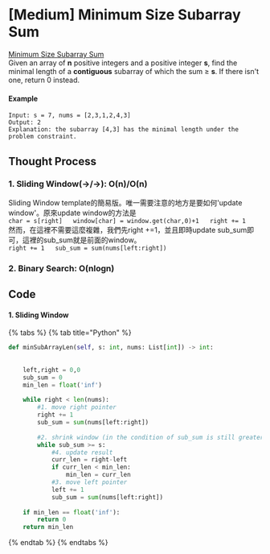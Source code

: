 # \[Medium\] Minimum Size Subarray Sum

[Minimum Size Subarray Sum  
](https://leetcode.com/problems/minimum-size-subarray-sum/)Given an array of **n** positive integers and a positive integer **s**, find the minimal length of a **contiguous** subarray of which the sum ≥ **s**. If there isn't one, return 0 instead.

#### Example

```text
Input: s = 7, nums = [2,3,1,2,4,3]
Output: 2
Explanation: the subarray [4,3] has the minimal length under the problem constraint.
```

## Thought Process

### 1. Sliding Window\(-&gt;/-&gt;\): O\(n\)/O\(n\)

Sliding Window template的簡易版。唯一需要注意的地方是要如何'update window'。原來update window的方法是  
`char = s[right]  
window[char] = window.get(char,0)+1  
right += 1`  
然而，在這裡不需要這麼複雜，我們先right +=1，並且即時update sub\_sum即可，這裡的sub\_sum就是前面的window。  
`right += 1  
sub_sum = sum(nums[left:right])`

### 2. Binary Search: O\(nlogn\)

## Code

#### 1. Sliding Window

{% tabs %}
{% tab title="Python" %}
```python
def minSubArrayLen(self, s: int, nums: List[int]) -> int:
    
    
    left,right = 0,0
    sub_sum = 0
    min_len = float('inf')
    
    while right < len(nums):
        #1. move right pointer
        right += 1
        sub_sum = sum(nums[left:right])
        
        #2. shrink window (in the condition of sub_sum is still greater than s)
        while sub_sum >= s:
            #4. update result
            curr_len = right-left
            if curr_len < min_len:
                min_len = curr_len
            #3. move left pointer
            left += 1
            sub_sum = sum(nums[left:right])
    
    if min_len == float('inf'):
        return 0
    return min_len
```
{% endtab %}
{% endtabs %}

